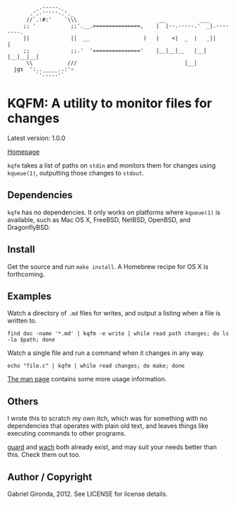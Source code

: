              _.-----._
           .'.-'''''-.'._                          
          //`.:#:'    `\\\                          __           ___           
         ;; '           ;;'.__.===============,    |  |--.-----.'  _|.--------.
         ||             ||  __                 )   |    <|  _  |   _||        |
         ;;             ;;.'  '==============='    |__|__|__   |__|  |__|__|__|
          \\           ///                                  |__|   
      jgs  ':.._____..:'~
             `'-----'`

# KQFM: A utility to monitor files for changes

Latest version: 1.0.0

[Homepage](https://github.com/gabrielg/kqfm)

`kqfm` takes a list of paths on `stdin` and monitors them for changes using `kqueue(1)`, outputting those changes to `stdout`.

## Dependencies

`kqfm` has no dependencies. It only works on platforms where `kqueue(1)` is available, such as Mac OS X, FreeBSD, NetBSD, OpenBSD, and DragonflyBSD.

## Install

Get the source and run `make install`. A Homebrew recipe for OS X is forthcoming.

## Examples

Watch a directory of `.md` files for writes, and output a listing when a file is written to.

	find doc -name '*.md' | kqfm -e write | while read path changes; do ls -la $path; done

Watch a single file and run a command when it changes in any way.

	echo "file.c" | kqfm | while read changes; do make; done

[The man page](https://github.com/gabrielg/kqfm/blob/master/man/kqfm.md) contains some more usage information.

## Others

I wrote this to scratch my own itch, which was for something with no dependencies that operates with plain old text, and leaves things like executing commands to other programs.

[guard](https://github.com/guard/guard) and [wach](https://github.com/quackingduck/wach) both already exist, and may suit your needs better than this. Check them out too. 

## Author / Copyright

Gabriel Gironda, 2012. See LICENSE for license details.